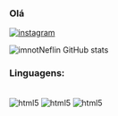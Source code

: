 ### Olá

[![instagram](https://img.shields.io/badge/Instagram-E4405F?style=for-the-badge&logo=instagram&logoColor=white)](https://instagram.com/eaeneflinzs)

![imnotNeflin GitHub stats](https://github-readme-stats.vercel.app/api?username=imnotneflin&show_icons=true&theme=radical)

### Linguagens:

<div style="display: inline_block"><br/>
<img align="center"alt="html5"src="https://img.shields.io/badge/HTML5-E34F26?style=for-the-badge&logo=html5&logoColor=white" />
<img align="center"alt="html5"src="https://img.shields.io/badge/CSS-239120?&style=for-the-badge&logo=css3&logoColor=white" />
<img align="center"alt="html5"src="https://img.shields.io/badge/JavaScript-F7DF1E?style=for-the-badge&logo=javascript&logoColor=black" />
</div>
